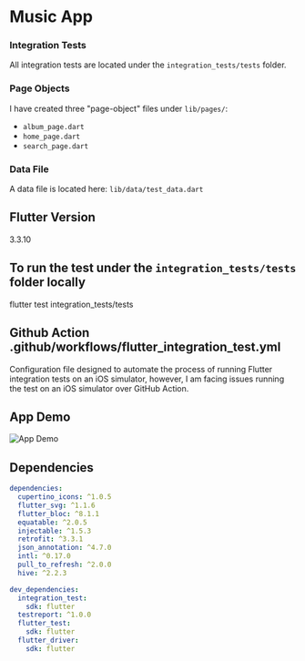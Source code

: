 # Music App

### Integration Tests
All integration tests are located under the `integration_tests/tests` folder.

### Page Objects
I have created three "page-object" files under `lib/pages/`:
- `album_page.dart`
- `home_page.dart`
- `search_page.dart`

### Data File
A data file is located here: `lib/data/test_data.dart`

## Flutter Version
3.3.10

## To run the test under the `integration_tests/tests` folder locally
  flutter test integration_tests/tests
  
## Github Action .github/workflows/flutter_integration_test.yml
 Configuration file designed to automate the process of running Flutter integration tests on an iOS simulator, 
 however, I am facing issues running the test on an iOS simulator over GitHub Action.

## App Demo

![App Demo](app.gif)

## Dependencies

```yaml
dependencies:
  cupertino_icons: ^1.0.5
  flutter_svg: ^1.1.6
  flutter_bloc: ^8.1.1
  equatable: ^2.0.5
  injectable: ^1.5.3
  retrofit: ^3.3.1
  json_annotation: ^4.7.0
  intl: ^0.17.0
  pull_to_refresh: ^2.0.0
  hive: ^2.2.3

dev_dependencies:
  integration_test:
    sdk: flutter
  testreport: ^1.0.0
  flutter_test:
    sdk: flutter
  flutter_driver:
    sdk: flutter  
